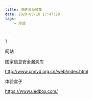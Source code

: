 ```yaml
---
title: 渗透资源收集
date: 2020-03-10 17:47:28
tags:
	- 渗透

---
```


1

网站

国家信息安全漏洞库

http://www.cnnvd.org.cn/web/index.html

体验盒子

https://www.uedbox.com/

